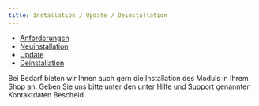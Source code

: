 ```yaml
---
title: Installation / Update / Deinstallation
---
```


* [Anforderungen](installation/010_Anforderungen/010_Systemanforderungen.md)
* [Neuinstallation](installation/020_Neuinstallation/005_Vorbereitung.md)
* [Update](installation/030_Update/005_Updatedefinition.md)
* [Deinstallation](installation/060_Deinstallation/010_Modulerweiterungen_deaktivieren_und_entfernen.md)

Bei Bedarf bieten wir Ihnen auch gern die Installation des Moduls in Ihrem Shop an. Geben Sie uns bitte unter den unter [Hilfe und Support](support/010_Hilfe-und-Support.md) genannten Kontaktdaten Bescheid.
